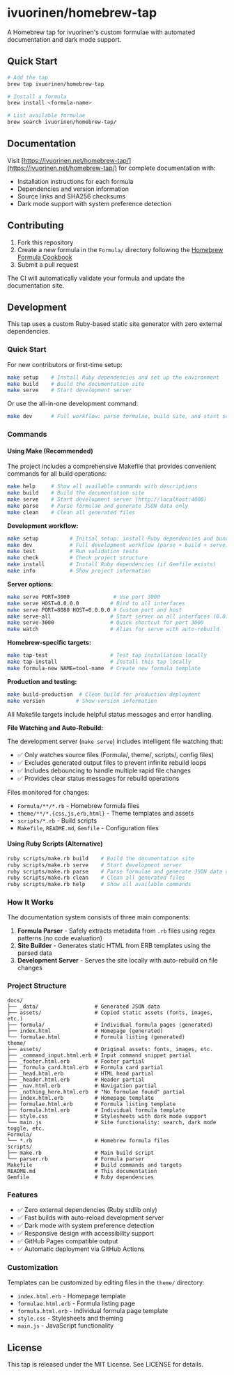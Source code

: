 # ivuorinen/homebrew-tap

A Homebrew tap for ivuorinen's custom formulae with automated documentation and dark mode support.

## Quick Start

```bash
# Add the tap
brew tap ivuorinen/homebrew-tap

# Install a formula
brew install <formula-name>

# List available formulae
brew search ivuorinen/homebrew-tap/
```

## Documentation

Visit [https://ivuorinen.net/homebrew-tap/](https://ivuorinen.net/homebrew-tap/) for complete documentation with:
- Installation instructions for each formula
- Dependencies and version information
- Source links and SHA256 checksums
- Dark mode support with system preference detection

## Contributing

1. Fork this repository
2. Create a new formula in the `Formula/` directory following the [Homebrew Formula Cookbook](https://docs.brew.sh/Formula-Cookbook)
3. Submit a pull request

The CI will automatically validate your formula and update the documentation site.

## Development

This tap uses a custom Ruby-based static site generator with zero external dependencies.

### Quick Start

For new contributors or first-time setup:

```bash
make setup    # Install Ruby dependencies and set up the environment
make build    # Build the documentation site
make serve    # Start development server
```

Or use the all-in-one development command:

```bash
make dev      # Full workflow: parse formulae, build site, and start server
```

### Commands

#### Using Make (Recommended)

The project includes a comprehensive Makefile that provides convenient commands for all build operations:

```bash
make help     # Show all available commands with descriptions
make build    # Build the documentation site
make serve    # Start development server (http://localhost:4000)
make parse    # Parse formulae and generate JSON data only
make clean    # Clean all generated files
```

**Development workflow:**
```bash
make setup          # Initial setup: install Ruby dependencies and bundler
make dev            # Full development workflow (parse + build + serve)
make test           # Run validation tests
make check          # Check project structure
make install        # Install Ruby dependencies (if Gemfile exists)
make info           # Show project information
```

**Server options:**
```bash
make serve PORT=3000              # Use port 3000
make serve HOST=0.0.0.0          # Bind to all interfaces
make serve PORT=8080 HOST=0.0.0.0 # Custom port and host
make serve-all                   # Start server on all interfaces (0.0.0.0)
make serve-3000                  # Quick shortcut for port 3000
make watch                       # Alias for serve with auto-rebuild
```

**Homebrew-specific targets:**
```bash
make tap-test                    # Test tap installation locally
make tap-install                 # Install this tap locally
make formula-new NAME=tool-name  # Create new formula template
```

**Production and testing:**
```bash
make build-production  # Clean build for production deployment
make version          # Show version information
```

All Makefile targets include helpful status messages and error handling.

**File Watching and Auto-Rebuild:**

The development server (`make serve`) includes intelligent file watching that:
- ✅ Only watches source files (Formula/, theme/, scripts/, config files)
- ✅ Excludes generated output files to prevent infinite rebuild loops
- ✅ Includes debouncing to handle multiple rapid file changes
- ✅ Provides clear status messages for rebuild operations

Files monitored for changes:
- `Formula/**/*.rb` - Homebrew formula files
- `theme/**/*.{css,js,erb,html}` - Theme templates and assets
- `scripts/*.rb` - Build scripts
- `Makefile`, `README.md`, `Gemfile` - Configuration files

#### Using Ruby Scripts (Alternative)

```bash
ruby scripts/make.rb build    # Build the documentation site
ruby scripts/make.rb serve    # Start development server
ruby scripts/make.rb parse    # Parse formulae and generate JSON data only
ruby scripts/make.rb clean    # Clean all generated files
ruby scripts/make.rb help     # Show all available commands
```

### How It Works

The documentation system consists of three main components:

1. **Formula Parser** - Safely extracts metadata from `.rb` files using regex patterns (no code evaluation)
2. **Site Builder** - Generates static HTML from ERB templates using the parsed data
3. **Development Server** - Serves the site locally with auto-rebuild on file changes

### Project Structure

```
docs/
├── _data/                  # Generated JSON data
├── assets/                 # Copied static assets (fonts, images, etc.)
├── formula/                # Individual formula pages (generated)
├── index.html              # Homepage (generated)
└── formulae.html           # Formula listing (generated)
theme/
├── assets/                 # Original assets: fonts, images, etc.
├── _command_input.html.erb # Input command snippet partial
├── _footer.html.erb        # Footer partial
├── _formula_card.html.erb  # Formula card partial
├── _head.html.erb          # HTML head partial
├── _header.html.erb        # Header partial
├── _nav.html.erb           # Navigation partial
├── _nothing_here.html.erb  # "No formulae found" partial
├── index.html.erb          # Homepage template
├── formulae.html.erb       # Formula listing template
├── formula.html.erb        # Individual formula template
├── style.css               # Stylesheets with dark mode support
└── main.js                 # Site functionality: search, dark mode toggle, etc.
Formula/
└── *.rb                    # Homebrew formula files
scripts/
├── make.rb                 # Main build script
└── parser.rb               # Formula parser
Makefile                    # Build commands and targets
README.md                   # This documentation
Gemfile                     # Ruby dependencies
```

### Features

- ✅ Zero external dependencies (Ruby stdlib only)
- ✅ Fast builds with auto-reload development server
- ✅ Dark mode with system preference detection
- ✅ Responsive design with accessibility support
- ✅ GitHub Pages compatible output
- ✅ Automatic deployment via GitHub Actions

### Customization

Templates can be customized by editing files in the `theme/` directory:
- `index.html.erb` - Homepage template
- `formulae.html.erb` - Formula listing page
- `formula.html.erb` - Individual formula page template
- `style.css` - Stylesheets and theming
- `main.js` - JavaScript functionality

## License

This tap is released under the MIT License. See LICENSE for details.
